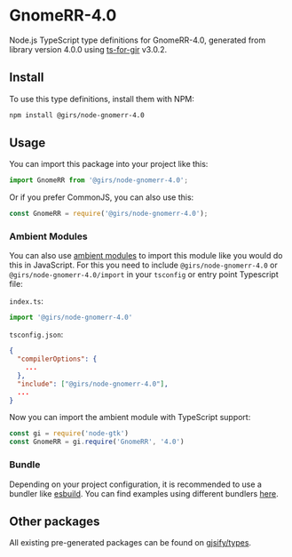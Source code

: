 
# GnomeRR-4.0

Node.js TypeScript type definitions for GnomeRR-4.0, generated from library version 4.0.0 using [ts-for-gir](https://github.com/gjsify/ts-for-gir) v3.0.2.


## Install

To use this type definitions, install them with NPM:
```bash
npm install @girs/node-gnomerr-4.0
```

## Usage

You can import this package into your project like this:
```ts
import GnomeRR from '@girs/node-gnomerr-4.0';
```

Or if you prefer CommonJS, you can also use this:
```ts
const GnomeRR = require('@girs/node-gnomerr-4.0');
```

### Ambient Modules

You can also use [ambient modules](https://github.com/gjsify/ts-for-gir/tree/main/packages/cli#ambient-modules) to import this module like you would do this in JavaScript.
For this you need to include `@girs/node-gnomerr-4.0` or `@girs/node-gnomerr-4.0/import` in your `tsconfig` or entry point Typescript file:

`index.ts`:
```ts
import '@girs/node-gnomerr-4.0'
```

`tsconfig.json`:
```json
{
  "compilerOptions": {
    ...
  },
  "include": ["@girs/node-gnomerr-4.0"],
  ...
}
```

Now you can import the ambient module with TypeScript support: 

```ts
const gi = require('node-gtk')
const GnomeRR = gi.require('GnomeRR', '4.0')
```


### Bundle

Depending on your project configuration, it is recommended to use a bundler like [esbuild](https://esbuild.github.io/). You can find examples using different bundlers [here](https://github.com/gjsify/ts-for-gir/tree/main/examples).

## Other packages

All existing pre-generated packages can be found on [gjsify/types](https://github.com/gjsify/types).

